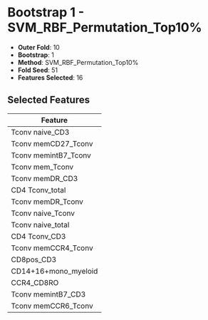 # Bootstrap 1 - SVM_RBF_Permutation_Top10%

- **Outer Fold**: 10
- **Bootstrap**: 1
- **Method**: SVM_RBF_Permutation_Top10%
- **Fold Seed**: 51
- **Features Selected**: 16

## Selected Features

| Feature |
|---------|
| Tconv naive_CD3 |
| Tconv memCD27_Tconv |
| Tconv memintB7_Tconv |
| Tconv mem_Tconv |
| Tconv memDR_CD3 |
| CD4 Tconv_total |
| Tconv memDR_Tconv |
| Tconv naive_Tconv |
| Tconv naive_total |
| CD4 Tconv_CD3 |
| Tconv memCCR4_Tconv |
| CD8pos_CD3 |
| CD14+16+mono_myeloid |
| CCR4_CD8RO |
| Tconv memintB7_CD3 |
| Tconv memCCR6_Tconv |
